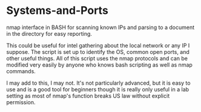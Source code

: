 # Systems-and-Ports
nmap interface in BASH for scanning known IPs and parsing to a document in the directory for easy reporting.

This could be useful for intel gathering about the local network or any IP I suppose. The script is set up to identify the OS,
common open ports, and other useful things. All of this script uses the nmap protocols and can be modified very easily by anyone
who knows bash scripting as well as nmap commands. 

I may add to this, I may not. It's not particularly advanced, but it is easy to use and is a good tool for beginners though
it is really only useful in a lab setting as most of nmap's function breaks US law without explicit permission.

